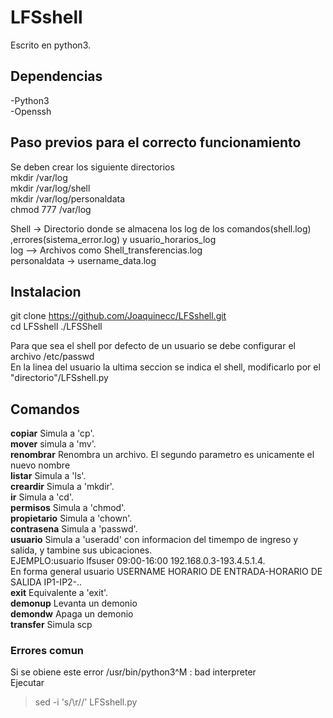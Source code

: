# LFSshell
Escrito en python3.
## Dependencias
-Python3<br/>
-Openssh<br/>
## Paso previos para el correcto funcionamiento
Se deben crear los siguiente  directorios<br/>
mkdir /var/log<br/>
mkdir /var/log/shell<br/> 
mkdir /var/log/personaldata<br/>
chmod 777 /var/log<br/>

Shell -> Directorio donde se almacena los log de los comandos(shell.log) ,errores(sistema_error.log) y usuario_horarios_log<br/>
log --> Archivos como Shell_transferencias.log<br/>
personaldata -> username_data.log<br/>

## Instalacion

git clone https://github.com/Joaquinecc/LFSshell.git <br/>
cd LFSshell
./LFSShell

Para que sea el shell por defecto de un usuario se debe configurar el archivo /etc/passwd <br/>
En la linea del usuario la ultima seccion se indica el shell, modificarlo por el  "directorio"/LFSshell.py<br/>

## Comandos
**copiar**       Simula a 'cp'.<br/>
**mover**       simula a 'mv'. <br/>
**renombrar**       Renombra un archivo. El segundo parametro es unicamente el nuevo nombre<br/>
**listar**       Simula a 'ls'. <br/>
**creardir**       Simula a 'mkdir'.<br/>
**ir**       Simula a 'cd'. <br/>
**permisos**       Simula a 'chmod'. <br/>
**propietario**       Simula a 'chown'. <br/>
**contrasena**       Simula a 'passwd'. <br/>
**usuario**       Simula a 'useradd' con informacion del timempo de ingreso y salida, y tambine sus ubicaciones. <br/>
EJEMPLO:usuario lfsuser 09:00-16:00 192.168.0.3-193.4.5.1.4.<br/>
En forma general usuario USERNAME HORARIO DE ENTRADA-HORARIO DE SALIDA IP1-IP2-.. <br/>
**exit**       Equivalente a 'exit'. <br/>
**demonup**    Levanta un demonio<br/>
**demondw**      Apaga un demonio<br/>
**transfer**       Simula scp<br/>

### Errores comun
Si se obiene este error /usr/bin/python3^M : bad interpreter <br/>
Ejecutar
> sed -i 's/\r//' LFSshell.py




